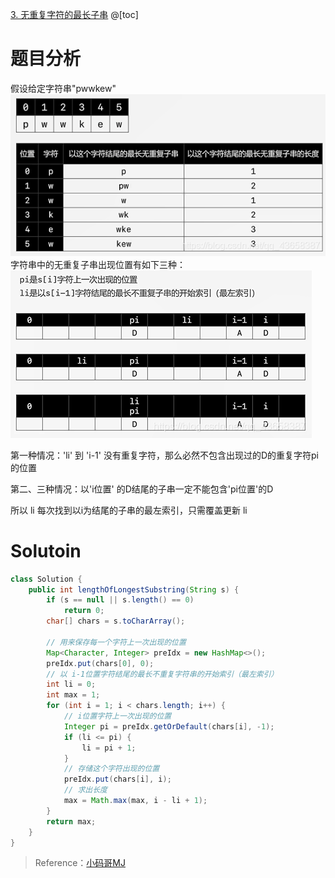 ﻿ [3. 无重复字符的最长子串](https://leetcode-cn.com/problems/longest-substring-without-repeating-characters/)
@[toc]

# 题目分析
假设给定字符串"pwwkew"
![无重复字符的最长子串](images/3.%20%E6%97%A0%E9%87%8D%E5%A4%8D%E5%AD%97%E7%AC%A6%E7%9A%84%E6%9C%80%E9%95%BF%E5%AD%90%E4%B8%B2/20200430202947105.png)
字符串中的无重复子串出现位置有如下三种：
![无重复字符的最长子串](images/3.%20%E6%97%A0%E9%87%8D%E5%A4%8D%E5%AD%97%E7%AC%A6%E7%9A%84%E6%9C%80%E9%95%BF%E5%AD%90%E4%B8%B2/2020043020294736.png)

第一种情况：'li' 到 'i-1' 没有重复字符，那么必然不包含出现过的D的重复字符pi的位置

第二、三种情况：以'i位置' 的D结尾的子串一定不能包含'pi位置'的D

所以 li 每次找到以i为结尾的子串的最左索引，只需覆盖更新 li

# Solutoin

```java
class Solution {
    public int lengthOfLongestSubstring(String s) {
        if (s == null || s.length() == 0)
            return 0;
        char[] chars = s.toCharArray();

        // 用来保存每一个字符上一次出现的位置
        Map<Character, Integer> preIdx = new HashMap<>();
        preIdx.put(chars[0], 0);
        // 以 i-1位置字符结尾的最长不重复字符串的开始索引（最左索引）
        int li = 0;
        int max = 1;
        for (int i = 1; i < chars.length; i++) {
            // i位置字符上一次出现的位置
            Integer pi = preIdx.getOrDefault(chars[i], -1);
            if (li <= pi) {
                li = pi + 1;
            }
            // 存储这个字符出现的位置
            preIdx.put(chars[i], i);
            // 求出长度
            max = Math.max(max, i - li + 1);
        }
        return max;
    }
}
```


> Reference：[小码哥MJ](https://space.bilibili.com/325538782/)


